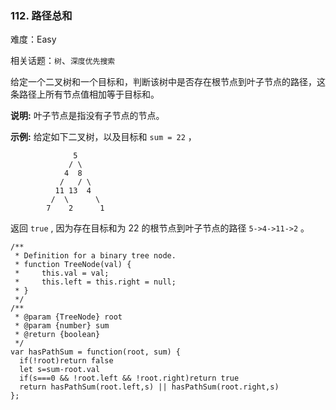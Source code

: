 ### 112. 路径总和

难度：Easy

相关话题：`树`、`深度优先搜索`

给定一个二叉树和一个目标和，判断该树中是否存在根节点到叶子节点的路径，这条路径上所有节点值相加等于目标和。



**说明:** 叶子节点是指没有子节点的节点。



**示例:** 
给定如下二叉树，以及目标和  `sum = 22` ，



```
              5
             / \
            4  8
           /   / \
          11 13  4
         /  \      \
        7    2      1
```


返回  `true` , 因为存在目标和为 22 的根节点到叶子节点的路径  `5->4->11->2` 。


```
/**
 * Definition for a binary tree node.
 * function TreeNode(val) {
 *     this.val = val;
 *     this.left = this.right = null;
 * }
 */
/**
 * @param {TreeNode} root
 * @param {number} sum
 * @return {boolean}
 */
var hasPathSum = function(root, sum) {
  if(!root)return false
  let s=sum-root.val
  if(s===0 && !root.left && !root.right)return true
  return hasPathSum(root.left,s) || hasPathSum(root.right,s)
};
```

